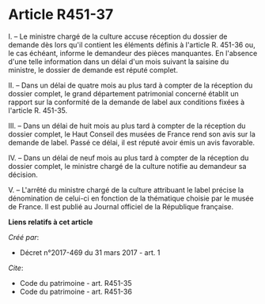 # Article R451-37

I. – Le ministre chargé de la culture accuse réception du dossier de demande dès lors qu'il contient les éléments définis à
l'article R. 451-36 ou, le cas échéant, informe le demandeur des pièces manquantes. En l'absence d'une telle information dans
un délai d'un mois suivant la saisine du ministre, le dossier de demande est réputé complet.

II. – Dans un délai de quatre mois au plus tard à compter de la réception du dossier complet, le grand département
patrimonial concerné établit un rapport sur la conformité de la demande de label aux conditions fixées à l'article R. 451-35.

III. – Dans un délai de huit mois au plus tard à compter de la réception du dossier complet, le Haut Conseil des musées de
France rend son avis sur la demande de label. Passé ce délai, il est réputé avoir émis un avis favorable.

IV. – Dans un délai de neuf mois au plus tard à compter de la réception du dossier complet, le ministre chargé de la culture
notifie au demandeur sa décision.

V. – L'arrêté du ministre chargé de la culture attribuant le label précise la dénomination de celui-ci en fonction de la
thématique choisie par le musée de France. Il est publié au Journal officiel de la République française.

**Liens relatifs à cet article**

_Créé par_:

  - Décret n°2017-469 du 31 mars 2017 - art. 1

_Cite_:

  - Code du patrimoine - art. R451-35
  - Code du patrimoine - art. R451-36
